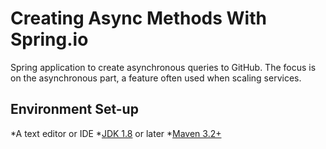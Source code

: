# Creating Async Methods With Spring.io

Spring application to create asynchronous queries to GitHub.
The focus is on the asynchronous part, a feature often used when scaling services.

## Environment Set-up

*A text editor or IDE
*[JDK 1.8](https://www.oracle.com/technetwork/java/javase/downloads/index.html) or later
*[Maven 3.2+](https://maven.apache.org/download.cgi)